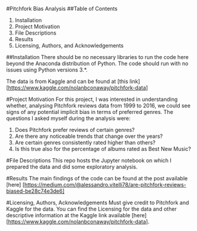 #Pitchfork Bias Analysis
##Table of Contents
1. Installation
2. Project Motivation
3. File Descriptions
4. Results
5. Licensing, Authors, and Acknowledgements

##Installation
There should be no necessary libraries to run the code here beyond the Anaconda distribution of Python. The code should run with no issues using Python versions 3.*.

The data is from Kaggle and can be found at [this link] [https://www.kaggle.com/nolanbconaway/pitchfork-data]

#Project Motivation
For this project, I was interested in understanding whether, analysing Pitchfork reviews data from 1999 to 2016, we could see signs of any potential implicit bias in terms of preferred genres. 
The questions I asked myself during the analysis were:
1. Does Pitchfork prefer reviews of certain genres?
2. Are there any noticeable trends that change over the years?
3. Are certain genres consistently rated higher than others?
4. Is this true also for the percentage of albums rated as Best New Music?

#File Descriptions
This repo hosts the Jupyter notebook on which I prepared the data and did some exploratory analysis. 

#Results
The main findings of the code can be found at the post available [here] [https://medium.com/@alessandro.vitelli78/are-pitchfork-reviews-biased-be28c74e3de6]

#Licensing, Authors, Acknowledgements
Must give credit to Pitchfork and Kaggle for the data. You can find the Licensing for the data and other descriptive information at the Kaggle link available [here][https://www.kaggle.com/nolanbconaway/pitchfork-data]. 
